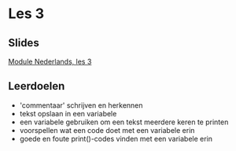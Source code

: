 # Les 3

## Slides

[Module Nederlands, les 3](https://slides.com/felienne/pidk-m1-l3a#/)

## Leerdoelen

* 'commentaar' schrijven en herkennen
* tekst opslaan in een variabele
* een variabele gebruiken om een tekst meerdere keren te printen
* voorspellen wat een code doet met een variabele erin
* goede en foute print\(\)-codes vinden met een variabele erin

